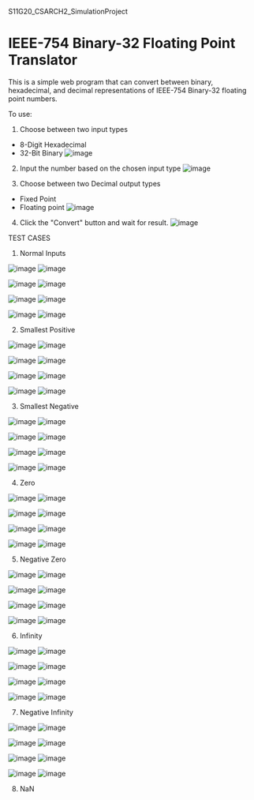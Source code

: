 S11G20_CSARCH2_SimulationProject
# IEEE-754 Binary-32 Floating Point Translator

This is a simple web program that can convert between binary, hexadecimal, and decimal representations of IEEE-754 Binary-32 floating point numbers.

To use:
1.  Choose between two input types
  - 8-Digit Hexadecimal
  - 32-Bit Binary
![image](https://github.com/user-attachments/assets/1429755f-69ec-4f27-8d94-b118ec7d9ba1)

2.  Input the number based on the chosen input type
![image](https://github.com/user-attachments/assets/68e520a5-1ea3-40fc-a67f-7ea72a6901b2)

3.  Choose between two Decimal output types
  - Fixed Point
  - Floating point
![image](https://github.com/user-attachments/assets/056b4655-c6de-4e0c-8013-99b9fc476bda)

4.  Click the "Convert" button and wait for result.
![image](https://github.com/user-attachments/assets/b8e780b2-6fe5-4a78-a503-d11dc8286c1b)

TEST CASES

1. Normal Inputs

![image](https://github.com/user-attachments/assets/0ad698ba-c2e3-4115-9550-7e8fcfbe6686)
![image](https://github.com/user-attachments/assets/a73bb535-3977-44da-9f84-113207e4fae4)


![image](https://github.com/user-attachments/assets/66300fc1-4175-43a4-9984-483a0b6a76ea)
![image](https://github.com/user-attachments/assets/fd8fa655-1acc-4d7b-b2af-cbf189e9a17f)


![image](https://github.com/user-attachments/assets/f5247f50-2379-4bac-8955-285e96595ee3)
![image](https://github.com/user-attachments/assets/00be30c9-a9c1-4c48-9c29-2318046a0f15)


![image](https://github.com/user-attachments/assets/8adeef25-19a9-481f-9e3b-ec9cd09464e6)
![image](https://github.com/user-attachments/assets/2443e850-f768-40df-ab6a-fc4359929ad4)

2. Smallest Positive

![image](https://github.com/user-attachments/assets/efb62e8a-1aec-4b3c-95eb-661a9b8b70da)
![image](https://github.com/user-attachments/assets/633d1f9d-367e-4ba3-848f-2e35803bb6ac)


![image](https://github.com/user-attachments/assets/2c97c74b-657c-472d-88ab-edf01a5e7ebb)
![image](https://github.com/user-attachments/assets/d258503c-0129-4afe-820f-2a135a8046f7)


![image](https://github.com/user-attachments/assets/254d1d96-cb94-41e0-aa99-b6d33708cecc)
![image](https://github.com/user-attachments/assets/264764d9-3843-41c3-aebf-de44aa46f3da)


![image](https://github.com/user-attachments/assets/38be46a7-08d2-488f-a382-6ee50d022d2e)
![image](https://github.com/user-attachments/assets/733bba26-aa24-4518-a819-22a698d2814a)


3. Smallest Negative

![image](https://github.com/user-attachments/assets/5a785e36-4c39-444d-a1c4-bfcae9ff380b)
![image](https://github.com/user-attachments/assets/ac790302-d83a-4a2b-bf8d-b60f202052c7)


![image](https://github.com/user-attachments/assets/98d327e4-8473-4b62-8459-dff56776a010)
![image](https://github.com/user-attachments/assets/dfe0290e-01a7-47df-b146-369c2c2b618e)


![image](https://github.com/user-attachments/assets/252e09a7-b922-407c-b041-4a884274b1f0)
![image](https://github.com/user-attachments/assets/1b8d37d5-b264-4bf1-a92b-d0e8954b13e8)


![image](https://github.com/user-attachments/assets/385f9b0d-12dd-4bb3-85c2-555861a6ed03)
![image](https://github.com/user-attachments/assets/98f1aa9a-f7b2-4f73-8ed2-d48739f5d095)



4. Zero

![image](https://github.com/user-attachments/assets/cecb7cd0-e7c0-4cb4-bde5-5af55bde809b)
![image](https://github.com/user-attachments/assets/4c039ec6-77b6-4f59-bec8-9da7794ef423)


![image](https://github.com/user-attachments/assets/77cd8bad-27ad-4af9-920d-89d719afb972)
![image](https://github.com/user-attachments/assets/d0326ef9-98a9-4c5f-81e2-7addd9ffd52a)


![image](https://github.com/user-attachments/assets/484a307a-43ef-43dd-a671-36248f6f7249)
![image](https://github.com/user-attachments/assets/0060deb6-b388-4250-a002-556b8612e4b1)


![image](https://github.com/user-attachments/assets/7e2e4935-51fd-4625-81c3-7dbb7b567a77)
![image](https://github.com/user-attachments/assets/2af2a2f4-1666-4825-a643-56010ee18cdc)


5. Negative Zero

![image](https://github.com/user-attachments/assets/74950dc9-d82f-4829-9bb9-9d93c54d975a)
![image](https://github.com/user-attachments/assets/12704b11-dd50-472b-9ca0-7b5a2bd8a074)


![image](https://github.com/user-attachments/assets/30bfa7b0-2920-42cb-bfd2-cf779cff78b4)
![image](https://github.com/user-attachments/assets/5358f18c-e059-43c1-af93-28eb5c8995d3)


![image](https://github.com/user-attachments/assets/2ca25e0b-3474-479d-8a5e-45fb414a8cd8)
![image](https://github.com/user-attachments/assets/fa00dcec-83d9-41c3-b319-c3ca9aa74648)


![image](https://github.com/user-attachments/assets/01f80312-031e-43cb-a737-8dc692af4829)
![image](https://github.com/user-attachments/assets/fea349d4-343f-47c5-bdb7-82661acbde6d)


6. Infinity

![image](https://github.com/user-attachments/assets/6794b6d7-4a54-4cf6-89db-e2e5ec6156f2)
![image](https://github.com/user-attachments/assets/5094320a-f343-43f4-9fa0-06d99c7141dd)


![image](https://github.com/user-attachments/assets/5dc9ce1a-c154-4cde-949c-44914528dcda)
![image](https://github.com/user-attachments/assets/d2a6e69f-a255-4573-b5dd-3e7084eb0a1f)


![image](https://github.com/user-attachments/assets/9e56e9fc-9303-40f6-a2b8-7696269752df)
![image](https://github.com/user-attachments/assets/cd7102dc-cb6c-46c5-8fac-b0165781bc91)


![image](https://github.com/user-attachments/assets/683815b4-be00-46a3-a87f-5cb7866291eb)
![image](https://github.com/user-attachments/assets/4816c985-a2fc-4793-ad36-d70750d5c7cc)


   
7. Negative Infinity

![image](https://github.com/user-attachments/assets/ea9977fb-213a-48fd-99ab-43df82e61f62)
![image](https://github.com/user-attachments/assets/fff0f626-e5a6-4c74-940f-e52847905ec6)


![image](https://github.com/user-attachments/assets/27359e23-bd68-4867-a3f5-e470a617367c)
![image](https://github.com/user-attachments/assets/f52fd05b-300f-429a-917f-84ba8c938b27)


![image](https://github.com/user-attachments/assets/d322085b-c36d-4635-9743-a75aaa17218d)
![image](https://github.com/user-attachments/assets/c344e2a2-a11f-47a2-9119-cfba7dcd1297)


![image](https://github.com/user-attachments/assets/14d0c013-35ae-459a-ad2f-783b9939f0c8)
![image](https://github.com/user-attachments/assets/62c4ea15-138f-44df-ae12-96508be0dff8)
  
8. NaN
